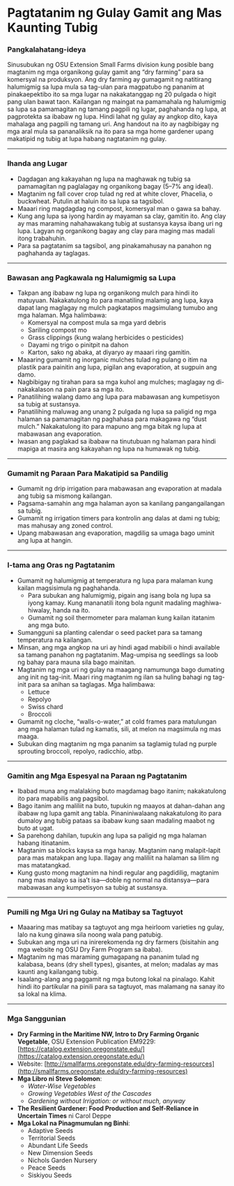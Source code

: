 # Pagtatanim ng Gulay Gamit ang Mas Kaunting Tubig

### Pangkalahatang-ideya

Sinusubukan ng OSU Extension Small Farms division kung posible bang magtanim ng mga organikong gulay gamit ang “dry farming” para sa komersyal na produksyon. Ang dry farming ay gumagamit ng natitirang halumigmig sa lupa mula sa tag-ulan para magpatubo ng pananim at pinakaepektibo ito sa mga lugar na nakakatanggap ng 20 pulgada o higit pang ulan bawat taon. Kailangan ng maingat na pamamahala ng halumigmig sa lupa sa pamamagitan ng tamang pagpili ng lugar, paghahanda ng lupa, at pagprotekta sa ibabaw ng lupa. Hindi lahat ng gulay ay angkop dito, kaya mahalaga ang pagpili ng tamang uri. Ang handout na ito ay nagbibigay ng mga aral mula sa pananaliksik na ito para sa mga home gardener upang makatipid ng tubig at lupa habang nagtatanim ng gulay.

---

### Ihanda ang Lugar

- Dagdagan ang kakayahan ng lupa na maghawak ng tubig sa pamamagitan ng paglalagay ng organikong bagay (5–7% ang ideal).
- Magtanim ng fall cover crop tulad ng red at white clover, Phacelia, o buckwheat. Putulin at haluin ito sa lupa sa tagsibol.
- Maaari ring magdagdag ng compost, komersyal man o gawa sa bahay.
- Kung ang lupa sa iyong hardin ay mayaman sa clay, gamitin ito. Ang clay ay mas maraming nahahawakang tubig at sustansya kaysa ibang uri ng lupa. Lagyan ng organikong bagay ang clay para maging mas madali itong trabahuhin.
- Para sa pagtatanim sa tagsibol, ang pinakamahusay na panahon ng paghahanda ay taglagas.

---

### Bawasan ang Pagkawala ng Halumigmig sa Lupa

- Takpan ang ibabaw ng lupa ng organikong mulch para hindi ito matuyuan. Nakakatulong ito para manatiling malamig ang lupa, kaya dapat lang maglagay ng mulch pagkatapos magsimulang tumubo ang mga halaman. Mga halimbawa:
  - Komersyal na compost mula sa mga yard debris
  - Sariling compost mo
  - Grass clippings (kung walang herbicides o pesticides)
  - Dayami ng trigo o pinitpit na dahon
  - Karton, sako ng abaka, at diyaryo ay maaari ring gamitin.
- Maaaring gumamit ng inorganic mulches tulad ng pulang o itim na plastik para painitin ang lupa, pigilan ang evaporation, at sugpuin ang damo.
- Nagbibigay ng tirahan para sa mga kuhol ang mulches; maglagay ng di-nakakalason na pain para sa mga ito.
- Panatilihing walang damo ang lupa para mabawasan ang kumpetisyon sa tubig at sustansya.
- Panatilihing maluwag ang unang 2 pulgada ng lupa sa paligid ng mga halaman sa pamamagitan ng paghahasa para makagawa ng “dust mulch.” Nakakatulong ito para mapuno ang mga bitak ng lupa at mabawasan ang evaporation.
- Iwasan ang paglakad sa ibabaw na tinutubuan ng halaman para hindi mapiga at masira ang kakayahan ng lupa na humawak ng tubig.

---

### Gumamit ng Paraan Para Makatipid sa Pandilig

- Gumamit ng drip irrigation para mabawasan ang evaporation at madala ang tubig sa mismong kailangan.
- Pagsama-samahin ang mga halaman ayon sa kanilang pangangailangan sa tubig.
- Gumamit ng irrigation timers para kontrolin ang dalas at dami ng tubig; mas mahusay ang zoned control.
- Upang mabawasan ang evaporation, magdilig sa umaga bago uminit ang lupa at hangin.

---

### I-tama ang Oras ng Pagtatanim

- Gumamit ng halumigmig at temperatura ng lupa para malaman kung kailan magsisimula ng paghahanda.
  - Para subukan ang halumigmig, pigain ang isang bola ng lupa sa iyong kamay. Kung mananatili itong bola ngunit madaling maghiwa-hiwalay, handa na ito.
  - Gumamit ng soil thermometer para malaman kung kailan itatanim ang mga buto.
- Sumangguni sa planting calendar o seed packet para sa tamang temperatura na kailangan.
- Minsan, ang mga angkop na uri ay hindi agad mabibili o hindi available sa tamang panahon ng pagtatanim. Mag-umpisa ng seedlings sa loob ng bahay para mauna sila bago mainitan.
- Magtanim ng mga uri ng gulay na maagang namumunga bago dumating ang init ng tag-init. Maari ring magtanim ng ilan sa huling bahagi ng tag-init para sa anihan sa taglagas. Mga halimbawa:
  - Lettuce
  - Repolyo
  - Swiss chard
  - Broccoli
- Gumamit ng cloche, “walls-o-water,” at cold frames para matulungan ang mga halaman tulad ng kamatis, sili, at melon na magsimula ng mas maaga.
- Subukan ding magtanim ng mga pananim sa taglamig tulad ng purple sprouting broccoli, repolyo, radicchio, atbp.

---

### Gamitin ang Mga Espesyal na Paraan ng Pagtatanim

- Ibabad muna ang malalaking buto magdamag bago itanim; nakakatulong ito para mapabilis ang pagsibol.
- Bago itanim ang maliliit na buto, tupukin ng maayos at dahan-dahan ang ibabaw ng lupa gamit ang tabla. Pinaniniwalaang nakakatulong ito para dumaloy ang tubig pataas sa ibabaw kung saan madaling maabot ng buto at ugat.
- Sa parehong dahilan, tupukin ang lupa sa paligid ng mga halaman habang itinatanim.
- Magtanim sa blocks kaysa sa mga hanay. Magtanim nang malapit-lapit para mas matakpan ang lupa. Ilagay ang maliliit na halaman sa lilim ng mas matatangkad.
- Kung gusto mong magtanim na hindi regular ang pagdidilig, magtanim nang mas malayo sa isa’t isa—doble ng normal na distansya—para mabawasan ang kumpetisyon sa tubig at sustansya.

---

### Pumili ng Mga Uri ng Gulay na Matibay sa Tagtuyot

- Maaaring mas matibay sa tagtuyot ang mga heirloom varieties ng gulay, lalo na kung ginawa sila noong wala pang patubig.
- Subukan ang mga uri na inirerekomenda ng dry farmers (bisitahin ang mga website ng OSU Dry Farm Program sa ibaba).
- Magtanim ng mas maraming gumagapang na pananim tulad ng kalabasa, beans (dry shell types), gisantes, at melon; madalas ay mas kaunti ang kailangang tubig.
- Isaalang-alang ang paggamit ng mga butong lokal na pinalago. Kahit hindi ito partikular na pinili para sa tagtuyot, mas malamang na sanay ito sa lokal na klima.

---

### Mga Sanggunian

- **Dry Farming in the Maritime NW, Intro to Dry Farming Organic Vegetable**, OSU Extension Publication EM9229: [https://catalog.extension.oregonstate.edu/](https://catalog.extension.oregonstate.edu/)
- Website: [http://smallfarms.oregonstate.edu/dry-farming-resources](http://smallfarms.oregonstate.edu/dry-farming-resources)
- **Mga Libro ni Steve Solomon**:
  - *Water-Wise Vegetables*
  - *Growing Vegetables West of the Cascades*
  - *Gardening without Irrigation: or without much, anyway*
- **The Resilient Gardener: Food Production and Self-Reliance in Uncertain Times** ni Carol Deppe
- **Mga Lokal na Pinagmumulan ng Binhi**:
  - Adaptive Seeds
  - Territorial Seeds
  - Abundant Life Seeds
  - New Dimension Seeds
  - Nichols Garden Nursery
  - Peace Seeds
  - Siskiyou Seeds
